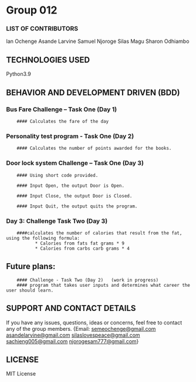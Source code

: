 # Group 012

### LIST OF CONTRIBUTORS

Ian Ochenge
Asande Larvine
Samuel Njoroge
Silas Magu
Sharon Odhiambo

## TECHNOLOGIES USED

Python3.9

## BEHAVIOR AND DEVELOPMENT DRIVEN (BDD)

### Bus Fare Challenge – Task One (Day 1)
        #### Calculates the fare of the day

### Personality test program - Task One (Day 2)
        #### Calculates the number of points awarded for the books.


### Door lock system Challenge – Task One (Day 3)

        #### Using short code provided.

        #### Input Open, the output Door is Open.

        #### Input Close, the output Door is Closed.

        #### Input Quit, the output quits the program.

### Day 3: Challenge Task Two (Day 3)
        ####calculates the number of calories that result from the fat, using the following formula: 
               * Calories from fats fat grams * 9 
               * Calories from carbs carb grams * 4 
               


## Future plans:

        #### Challenge - Task Two (Day 2)   (work in progress)
        #### program that takes user inputs and determines what career the user should learn.
        


        
## SUPPORT AND CONTACT DETAILS

If you have any issues, questions, ideas or concerns, feel free to contact any of the group members.
{Email: semeochenge@gmail.com  asandelarvine@gmail.com  silaslovespeace@gmail.com  sachieng005@gmail.com  njorogesam777@gmail.com}

## LICENSE

MIT License

